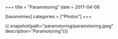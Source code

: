 +++
title = "Paramotoring"
date = 2017-04-08

[taxonomies]
categories = ["Photos"]
+++

{{ snapshot(path="paramotoring/paramotoring.jpeg" description="Paramotoring")}}
